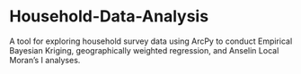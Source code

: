 # Household-Data-Analysis
A tool for exploring household survey data using ArcPy to conduct Empirical Bayesian Kriging, geographically weighted regression, and Anselin Local Moran’s I analyses.
